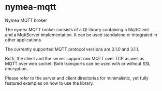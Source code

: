 # nymea-mqtt
Nymea MQTT broker

The nymea MQTT broker consists of a Qt library containing a MqttClient and a MqttServer implementation.
It can be used standalone or integrated in other applications.

The currently supported MQTT protocol versions are 3.1.0 and 3.1.1.

Both, the client and the server support raw MQTT over TCP as well as MQTT over web socket. Both transports
can be used with or without SSL encryption.

Please refer to the server and client directories for minimalistic, yet fully featured examples on how to
use the library.
